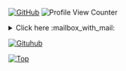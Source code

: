 [![GitHub](https://img.shields.io/github/followers/Anonyhh?label=follow&style=social)](https://github.com/Anonyhh) ![Profile View Counter](https://komarev.com/ghpvc/?username=Anonyhh)


<details>
  <summary align="left">Click here :mailbox_with_mail: </summary>
  <pre>
discord.gg/nixakanazis
  </pre>
</details>

[![Gituhub](https://github-readme-stats.vercel.app/api?username=Ryo069&show_icons=true&theme=dracula)](https://github.com/anuraghazra/github-readme-stats)

[![Top](https://github-readme-stats.vercel.app/api/top-langs/?username=Ryo069&exclude_repo=eslint-config&theme=dracula)](https://github.com/anuraghazra/github-readme-stats)
